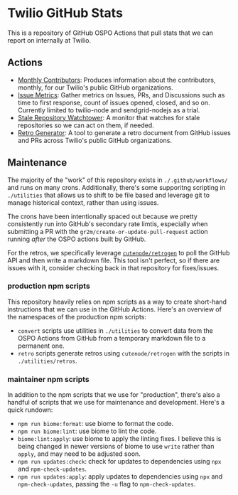 # Twilio GitHub Stats

This is a repository of GitHub OSPO Actions that pull stats that we can report on internally at Twilio.

## Actions

- [Monthly Contributors](./reports/contributors/): Produces information about the contributors, monthly, for our Twilio's public GitHub organizations.
- [Issue Metrics](./reports/metrics/): Gather metrics on Issues, PRs, and Discussions such as time to first response, count of issues opened, closed, and so on. Currently limited to twilio-node and sendgrid-nodejs as a trial.
- [Stale Repository Watchtower](./reports/watchtower/): A monitor that watches for stale repositories so we can act on them, if needed.
- [Retro Generator](./reports/retros/): A tool to generate a retro document from GitHub issues and PRs across Twilio's public GitHub organizations.

## Maintenance

The majority of the "work" of this repository exists in `./.github/workflows/` and runs on many crons. Additionally, there's some supporitng scripting in `./utilities` that allows us to shift to be file based and leverage git to manage historical context, rather than using issues.

The crons have been intentionally spaced out because we pretty consistently run into GitHub's secondary rate limtis, especially when submitting a PR with the `gr2m/create-or-update-pull-request` action running _after_ the OSPO actions built by GitHub.

For the retros, we specifically leverage [`cutenode/retrogen`](https://github.com/cutenode/retrogen) to poll the GitHub API and then write a markdown file. This tool isn't perfect, so if there are issues with it, consider checking back in that repository for fixes/issues.

### production npm scripts

This repository heavily relies on npm scripts as a way to create short-hand instructions that we can use in the GitHub Actions. Here's an overview of the namespaces of the production npm scripts:

- `convert` scripts use utilities in `./utilities` to convert data from the OSPO Actions from GitHub from a temporary markdown file to a permanent one.
- `retro` scripts generate retros using `cutenode/retrogen` with the scripts in `./utilities/retros`.

### maintainer npm scripts

In addition to the npm scripts that we use for "production", there's also a handful of scripts that we use for maintenance and development. Here's a quick rundown:

- `npm run biome:format`: use biome to format the code.
- `npm run biome:lint`: use biome to lint the code.
- `biome:lint:apply`: use biome to apply the linting fixes. I believe this is being changed in newer versions of biome to use `write` rather than `apply`, and may need to be adjusted soon.
- `npm run updates:check`: check for updates to dependencies using `npx` and `npm-check-updates`.
- `npm run updates:apply`: apply updates to dependencies using `npx` and `npm-check-updates`, passing the `-u` flag to `npm-check-updates`.